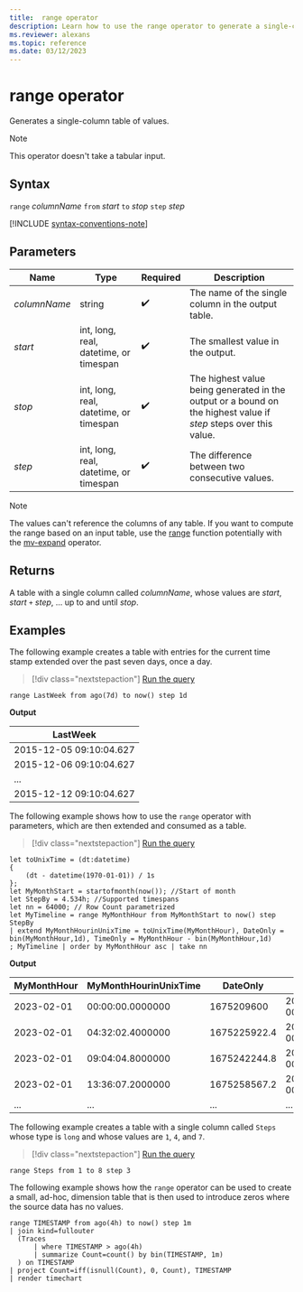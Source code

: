 ```yaml
---
title:  range operator
description: Learn how to use the range operator to generate a single-column table of values.
ms.reviewer: alexans
ms.topic: reference
ms.date: 03/12/2023
---
```

# range operator

Generates a single-column table of values.

> [!NOTE]
> This operator doesn't take a tabular input.

## Syntax

`range` *columnName* `from` *start* `to` *stop* `step` *step*

[!INCLUDE [syntax-conventions-note](../../includes/syntax-conventions-note.md)]

## Parameters

|Name|Type|Required|Description|
|--|--|--|--|
|*columnName*|string| :heavy_check_mark:| The name of the single column in the output table.|
|*start*|int, long, real, datetime, or timespan| :heavy_check_mark:| The smallest value in the output.|
|*stop*|int, long, real, datetime, or timespan| :heavy_check_mark:| The highest value being generated in the output or a bound on the highest value if *step* steps over this value.|
|*step*|int, long, real, datetime, or timespan| :heavy_check_mark:| The difference between two consecutive values.|

> [!NOTE]
> The values can't reference the columns of any table. If you want to compute the range based on an input table, use the [range](range-function.md) function potentially with the [mv-expand](mv-expand-operator.md) operator.

## Returns

A table with a single column called *columnName*,
whose values are *start*, *start* `+` *step*, ... up to and until *stop*.

## Examples

The following example creates a table with entries for the current time stamp extended over the past seven days, once a day.

> [!div class="nextstepaction"]
> <a href="https://dataexplorer.azure.com/clusters/help/databases/Samples?query=H4sIAAAAAAAAAytKzEtPVfBJLC4JT03NVkgrys9VSEzP1zBP0VQoyVfIyy/X0FQoLkktUDBMAQDbz6iXLAAAAA==" target="_blank">Run the query</a>

```kusto
range LastWeek from ago(7d) to now() step 1d
```

**Output**

|LastWeek|
|---|
|2015-12-05 09:10:04.627|
|2015-12-06 09:10:04.627|
|...|
|2015-12-12 09:10:04.627|

The following example shows how to use the `range` operator with parameters, which are then extended and consumed as a table.  

> [!div class="nextstepaction"]
> <a href="https://dataexplorer.azure.com/clusters/help/databases/Samples?query=H4sIAAAAAAAAA21QQU7DMBC8+xV7TKSGJCKAIOICHLhUSBQe4OINjUjWlrNRGyh/Zx1a4UpYlizvzNgz0yED21dqdy9tj3ALieEboxlZrimoL1AgS6aQwXGelNdXRVaUstMUcigHUN+16uSt5bS0xJsVa8/y2hBO2/RhlpDdJmlaQ57/wraBGZiFK0Z3N4mkOrs4rzYza3TOekYD4dPBaRpmKpHQLquiKAILnu0W7u1IDE573SP79hPNwU1I1bUUknlN73g0+GhHD423/aljtjC7FOPoDp7UHnDHSCbWthR19ldgElHSBTxIYU/UhVjrlmJwURrBg+SAx76y/9iqjuPswXqDHtbTiVIPbwKx/kBp6Qf2xjgc3AEAAA==" target="_blank">Run the query</a>

```kusto
let toUnixTime = (dt:datetime) 
{ 
    (dt - datetime(1970-01-01)) / 1s 
};
let MyMonthStart = startofmonth(now()); //Start of month
let StepBy = 4.534h; //Supported timespans
let nn = 64000; // Row Count parametrized
let MyTimeline = range MyMonthHour from MyMonthStart to now() step StepBy
| extend MyMonthHourinUnixTime = toUnixTime(MyMonthHour), DateOnly = bin(MyMonthHour,1d), TimeOnly = MyMonthHour - bin(MyMonthHour,1d)
; MyTimeline | order by MyMonthHour asc | take nn
```

**Output**

| MyMonthHour | MyMonthHourinUnixTime | DateOnly     | TimeOnly                    |
|--------------|------------------------|---------------|------------------------------|
| 2023-02-01  | 00:00:00.0000000      | 1675209600   | 2023-02-01 00:00:00.0000000 |
| 2023-02-01  | 04:32:02.4000000      | 1675225922.4 | 2023-02-01 00:00:00.0000000 |
| 2023-02-01  | 09:04:04.8000000      | 1675242244.8 | 2023-02-01 00:00:00.0000000 |
| 2023-02-01  | 13:36:07.2000000      | 1675258567.2 | 2023-02-01 00:00:00.0000000 |
| ...         | ...                   | ...          | ...                         |

The following example creates a table with a single column called `Steps`
whose type is `long` and whose values are `1`, `4`, and `7`.

> [!div class="nextstepaction"]
> <a href="https://dataexplorer.azure.com/clusters/help/databases/Samples?query=H4sIAAAAAAAAAytKzEtPVQguSS0oVkgrys9VMFQoyVewUCgGiigYAwBtHYQiHgAAAA==" target="_blank">Run the query</a>

```kusto
range Steps from 1 to 8 step 3
```

The following example shows how the `range` operator can be used to create a small, ad-hoc, dimension table that is then used to introduce zeros where the source data has no values.

```kusto
range TIMESTAMP from ago(4h) to now() step 1m
| join kind=fullouter
  (Traces
      | where TIMESTAMP > ago(4h)
      | summarize Count=count() by bin(TIMESTAMP, 1m)
  ) on TIMESTAMP
| project Count=iff(isnull(Count), 0, Count), TIMESTAMP
| render timechart  
```
